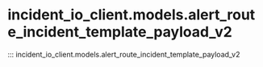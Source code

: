 # incident_io_client.models.alert_route_incident_template_payload_v2

::: incident_io_client.models.alert_route_incident_template_payload_v2